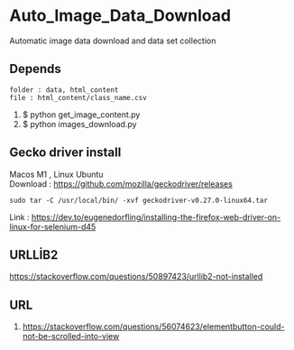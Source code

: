 # Auto_Image_Data_Download
Automatic image data download and data set collection

## Depends

```
folder : data, html_content
file : html_content/class_name.csv
```
1. $ python get_image_content.py
2. $ python images_download.py
## Gecko driver install
Macos M1 , Linux Ubuntu  
Download : https://github.com/mozilla/geckodriver/releases   
```
sudo tar -C /usr/local/bin/ -xvf geckodriver-v0.27.0-linux64.tar
```
Link : https://dev.to/eugenedorfling/installing-the-firefox-web-driver-on-linux-for-selenium-d45  

## URLLİB2

https://stackoverflow.com/questions/50897423/urllib2-not-installed

## URL

1. https://stackoverflow.com/questions/56074623/elementbutton-could-not-be-scrolled-into-view